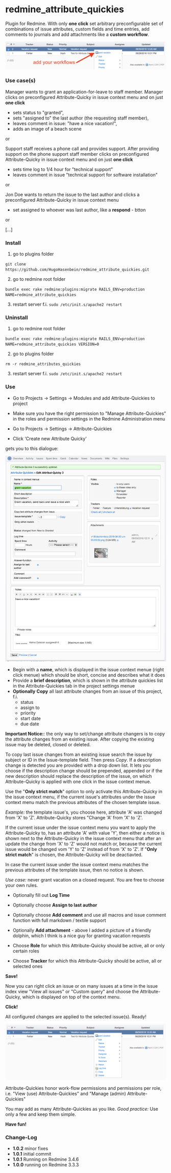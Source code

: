 # redmine_attribute_quickies
Plugin for Redmine. With only **one click** set arbitrary preconfigurable set of combinations of issue attributes, custom fields and time entries, add comments to journals and add attachments like a **custom workflow**.

![PNG that represents a quick overview](/doc/Overview.png)

### Use case(s)

Manager wants to grant an application-for-leave to staff member. Manager clicks on preconfigured Attribute-Quicky in issue context menu and on just **one click** 
  - sets status to "granted", 
  - sets "assigned to" the last author (the requesting staff member), 
  - leaves comment in issue: "have a nice vacation!",
  - adds an image of a beach scene 
  
or

Support staff receives a phone call and provides support. After providing support on the phone support staff member clicks on preconfigured Attribute-Quicky in issue context menu and on just **one click**
  - sets time log to 1/4 hour for "technical support"
  - leaves comment in issue "technical support for software installation"
  
or
  
Jon Doe wants to return the issue to the last author and clicks a preconfigured Attribute-Quicky in issue context menu
  - set assigned to whoever was last author, like a **respond** - btton

or 

[…] 
  
### Install

1. go to plugins folder

`git clone https://github.com/HugoHasenbein/redmine_attribute_quickies.git`

2. go to redmine root folder

`bundle exec rake redmine:plugins:migrate RAILS_ENV=production NAME=redmine_attribute_quickies`

3. restart server f.i.  `sudo /etc/init.s/apache2 restart`

### Uninstall

1. go to redmine root folder

`bundle exec rake redmine:plugins:migrate RAILS_ENV=production NAME=redmine_attribute_quickies VERSION=0`

2. go to plugins folder

`rm -r redmine_attributes_quickies`

3. restart server f.i.  `sudo /etc/init.s/apache2 restart`

### Use

* Go to Projects -> Settings -> Modules and add Attribute-Quickies to project
* Make sure you have the right permission to "Manage Attribute-Quickies" in the roles and permission settings in the Redmine Administration menu

* Go to Projects -> Settings -> Attribute-Quickies
* Click 'Create new Attribute Quicky'

gets you to this dialogue:

![PNG that represents create new Attribute-Quicky dialogue](/doc/Create-Attribute-Quicky.png)

* Begin with a **name**, which is displayed in the issue context menue (right click menue) which should be short, concise and describes what it does
* Provide a **brief description**, which is shown in the attribute quickies list in the Attribute-Quickies tab in the project settings menue
* __Optionally__ **Copy** all last attribute changes from an issue of this project, f.i.
  * status
  * assign to
  * priority
  * start date
  * due date
  
**Important Notice:**: the only way to set/change attribute changers is to copy the attribute changes from an existing issue. After copying the existing issue may be deleted, closed or deleted.

To copy last issue changes from an existing issue search the issue by subject or ID in the Issue-template field. Then press *Copy*. 
If a description change is detected you are provided with a drop down list. It lets you choose if the description change should be prepended, appended or if the new description should replace the description of the issue, on which Attribute-Quicky is applied with one click in the issue context menue.

Use the "**Only strict match**" option to only activate this Attribute-Quicky in the issue context menu, if the current issue's attributes under the issue context menu match the previous attributes of the chosen template issue.

*Example:* the template issue's, you choose here, attribute 'A' was changed from 'X' to 'Z'. Attribute-Quicky stores "Change 'A' from 'X' to 'Z'. 

If the current issue under the issue context menu you want to apply the Attribute-Quicky to, has an attribute 'A' with value 'Y', then either a notice is shown next to the Attribute-Quicky in the issue context menu that after an update the change from 'X' to 'Z' would not match or, because the current issue would be changed vom 'Y' to 'Z' instead of from 'X' to 'Z'. 
If "**Only strict match**" is chosen, the Attribute-Quicky will be deactiavted. 

In case the current issue under the issue context menu matches the previous attributes of the template issue, then no notice is shown.

*Use case:* never grant vacation on a closed request. You are free to choose your own rules.

* Optionally fill out **Log Time**
* Optionally choose **Assign to last author**
* Optionally choose **Add comment** and use all macros and issue comment function with full markdown / textile support
* Optionally **Add attachment** - above I added a picture of a friendly dolphin, which I think is a nice guy for granting vacation requests

* Choose **Role** for which this Attribute-Quicky should be active, all or only certain roles
* Choose **Tracker** for which this Attribute-Quicky should be active, all or selected ones

**Save!**

Now you can right click an issue or on many issues at a time in the issue index view "View all issues" or "Custom query" and choose the Attribute-Quicky, which is displayed on top of the context menu. 

**Click!** 

All configured changes are applied to the selected issue(s). Ready!

![PNG that represents use Attribute-Quicky in issue index view](/doc/Use-Attribute-Quicky.png)

Attribute-Quickies honor work-flow permissions and permissions per role, i.e. "View (use) Attribute-Quickies" and "Manage (admin) Attribute-Quickies"

You may add as many Attribute-Quickies as you like. *Good practice:* Use only a few and keep them simple. 

**Have fun!**

### Change-Log

* **1.0.2** minor fixes
* **1.0.1** initial commit
* **1.0.1** Running on Redmine 3.4.6
* **1.0.0** running on Redmine 3.3.3
